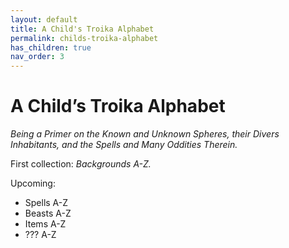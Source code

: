 ```yaml
---
layout: default
title: A Child's Troika Alphabet
permalink: childs-troika-alphabet
has_children: true
nav_order: 3
---
```


# A Child’s Troika Alphabet

*Being a Primer on the Known and Unknown Spheres, their Divers Inhabitants, and the Spells and Many Oddities Therein.* 

First collection: *Backgrounds A-Z.*

Upcoming: 

* Spells A-Z 
* Beasts A-Z
* Items A-Z
* ??? A-Z
